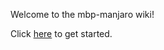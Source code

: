 Welcome to the mbp-manjaro wiki!

Click [here](https://wiki.t2linux.org/distributions/manjaro/installation/) to get started.
